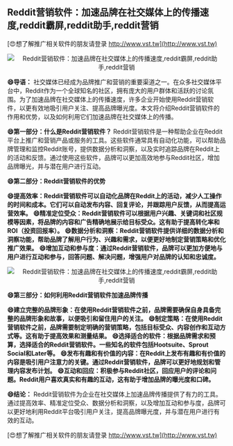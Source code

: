 ## **Reddit营销软件：加速品牌在社交媒体上的传播速度,reddit霸屏,reddit助手,reddit营销**

[😍想了解推广相关软件的朋友请登录 http://www.vst.tw](http://www.vst.tw)

 <center><img src="https://vst.tw/MP4/tuiguang/png/0.png" alt="Reddit营销软件：加速品牌在社交媒体上的传播速度,reddit霸屏,reddit助手,reddit营销"></center>

**😄导语：**
社交媒体已经成为品牌推广和营销的重要渠道之一。在众多社交媒体平台中，Reddit作为一个全球知名的社区，拥有庞大的用户群体和活跃的讨论氛围。为了加速品牌在社交媒体上的传播速度，许多企业开始使用Reddit营销软件，以更有效地吸引用户关注、提高品牌曝光度。本文将介绍Reddit营销软件的作用和优势，以及如何利用它们加速品牌在社交媒体上的传播。

**😄第一部分：什么是Reddit营销软件？**
Reddit营销软件是一种帮助企业在Reddit平台上推广和营销产品或服务的工具。这些软件通常具有自动化功能，可以帮助品牌管理和监控Reddit账号，提供数据分析和洞察，以及实时追踪品牌在Reddit上的活动和反馈。通过使用这些软件，品牌可以更加高效地参与Reddit社区，增加品牌曝光，并与潜在用户进行互动。

**😄第二部分：Reddit营销软件的优势**

**😄提高效率：Reddit营销软件可以自动化品牌在Reddit上的活动，减少人工操作的时间和成本。它们可以自动发布内容、回复评论，并跟踪用户反馈，从而提高运营效率。**
**😄精准定位受众：Reddit营销软件可以根据用户兴趣、关键词和社区规模等因素，将品牌的内容和广告精确地展示给目标受众。这有助于提高转化率和ROI（投资回报率）。**
**😄数据分析和洞察：Reddit营销软件提供详细的数据分析和洞察功能，帮助品牌了解用户行为、兴趣和需求，以便更好地制定营销策略和优化推广效果。**
**😄增加互动和参与度：通过Reddit营销软件，品牌可以更加方便地与用户进行互动和参与，回答问题、解决问题，增强用户对品牌的认知和忠诚度。**

 <center><img src="https://vst.tw/MP4/tuiguang/png/7.png" alt="Reddit营销软件：加速品牌在社交媒体上的传播速度,reddit霸屏,reddit助手,reddit营销"></center>

**😄第三部分：如何利用Reddit营销软件加速品牌传播**

**😄建立完整的品牌形象：在使用Reddit营销软件之前，品牌需要确保自身具备完整的品牌形象和故事，以便吸引和留住用户的关注。**
**😄制定策略：在使用Reddit营销软件之前，品牌需要制定明确的营销策略，包括目标受众、内容创作和互动方式等。这有助于提高效果和测量结果。**
**😄选择适合的软件：根据品牌需求和预算，选择适合的Reddit营销软件。一些知名的软件包括Hootsuite、Sprout Social和Later等。**
**😄发布有趣和有价值的内容：在Reddit上发布有趣和有价值的内容是吸引用户注意力的关键。通过Reddit营销软件，品牌可以更好地规划和管理内容发布计划。**
**😄互动和回应：积极参与Reddit社区，回应用户的评论和问题。Reddit用户喜欢真实和有趣的互动，这有助于增加品牌的曝光度和口碑。**

**😄结论：**
Reddit营销软件为企业在社交媒体上加速品牌传播提供了有力的工具。通过提高效率、精准定位受众、数据分析和洞察，以及增加互动和参与度，品牌可以更好地利用Reddit平台吸引用户关注，提高品牌曝光度，并与潜在用户进行有效的互动。

[😍想了解推广相关软件的朋友请登录 http://www.vst.tw](http://www.vst.tw)




